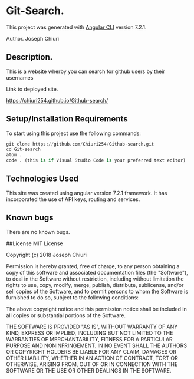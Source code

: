 
#  Git-Search.

This project was generated with [Angular CLI](https://github.com/angular/angular-cli) version 7.2.1.

Author. Joseph Chiuri

## Description.
This is a website wherby you can search for github users by their usernames

Link to deployed site.

https://chiuri254.github.io/Github-search/

 ## Setup/Installation Requirements
 To start using this project use the following commands:
 ```python
git clone https://github.com/Chiuri254/Github-search.git
cd Git-search
atom .
code . (this is if Visual Studio Code is your preferred text editor)
```
## Technologies Used
This site was created using angular version 7.2.1 framework. It has incorporated the use of API keys, routing and services.

## Known bugs
There are no known bugs.


##License
MIT License

Copyright (c) 2018 Joseph Chiuri

Permission is hereby granted, free of charge, to any person obtaining a copy of this software and associated documentation files (the "Software"), to deal in the Software without restriction, including without limitation the rights to use, copy, modify, merge, publish, distribute, sublicense, and/or sell copies of the Software, and to permit persons to whom the Software is furnished to do so, subject to the following conditions:

The above copyright notice and this permission notice shall be included in all copies or substantial portions of the Software.

THE SOFTWARE IS PROVIDED "AS IS", WITHOUT WARRANTY OF ANY KIND, EXPRESS OR IMPLIED, INCLUDING BUT NOT LIMITED TO THE WARRANTIES OF MERCHANTABILITY, FITNESS FOR A PARTICULAR PURPOSE AND NONINFRINGEMENT. IN NO EVENT SHALL THE AUTHORS OR COPYRIGHT HOLDERS BE LIABLE FOR ANY CLAIM, DAMAGES OR OTHER LIABILITY, WHETHER IN AN ACTION OF CONTRACT, TORT OR OTHERWISE, ARISING FROM, OUT OF OR IN CONNECTION WITH THE SOFTWARE OR THE USE OR OTHER DEALINGS IN THE SOFTWARE.
